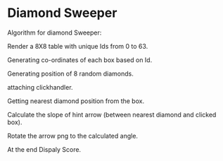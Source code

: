 # Diamond Sweeper

Algorithm for diamond Sweeper:

Render a 8X8 table with unique Ids from 0 to 63.

Generating co-ordinates of each box based on Id.

Generating position of 8 random diamonds.

attaching clickhandler.

Getting nearest diamond position from the box.

Calculate the slope of hint arrow (between nearest diamond and clicked box).

Rotate the arrow png to the calculated angle.

At the end Dispaly Score.